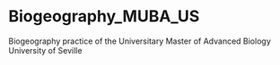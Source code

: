 # Biogeography_MUBA_US
Biogeography practice of the Universitary Master of Advanced Biology University of Seville
